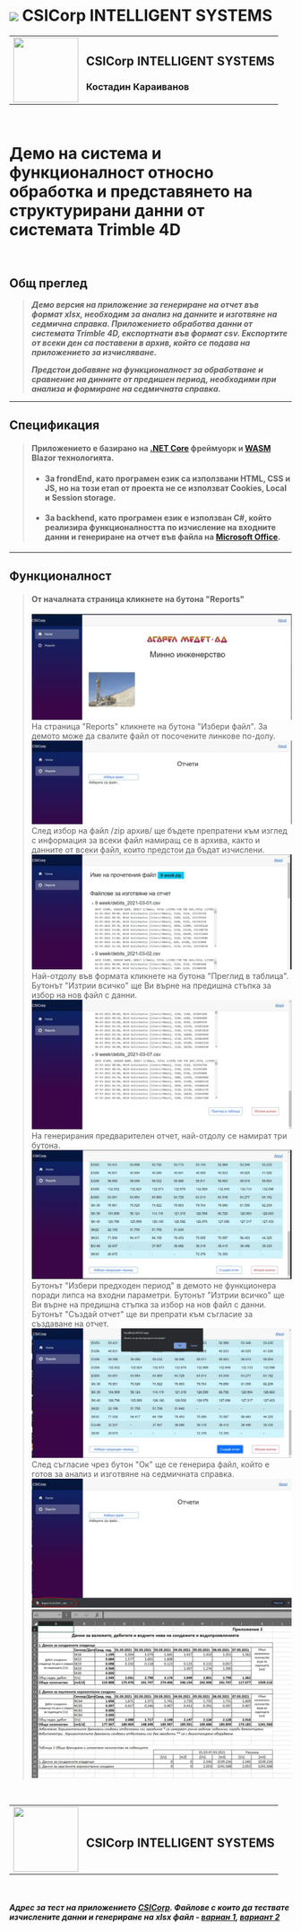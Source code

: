 # <img src="https://img.shields.io/badge/c%23%20-%23239120.svg?&style=for-the-badge&logo=c-sharp&logoColor=white"/> **CSICorp INTELLIGENT SYSTEMS**

<table  border = '0' style="width: 100%;">
  <tr>
    <td>
        <img align="left" width="116" height="116" src="./favicon.ico" >
    </td>
    <td> 

## CSICorp INTELLIGENT SYSTEMS
### Костадин Караиванов

</tr>
</table>
</br>

# Демо на система и функционалност относно обработка и представянето на структурирани данни  от системата Trimble 4D
</br>

## **Общ преглед**

> ***Демо версия на приложение за генериране на отчет във формат xlsx, необходим за анализ на данните и изготвяне на седмична справка. Приложението обработва данни от системата Trimble 4D, експортнати във формат csv. Експортите от всеки ден са поставени в архив, който се подава на приложението за изчисляване.***
> </br>
> 
> ***Предстои добавяне на функционалност за обработване и сравнение на динните от предишен период, необходими при анализа и формиране на седмичната справка.***
---

## **Спецификация**

> #### Приложението е базирано на [.NET Core](https://en.wikipedia.org/wiki/.NET_Core) фреймуорк и [WASM](https://en.wikipedia.org/wiki/WebAssembly) Blazor технологията. <br/> 
> * #### За frondEnd, като програмен език са използвани HTML, CSS и JS, но на този етап от проекта не се използват Cookies, Local и Session storage.
> * #### За backhend, като програмен език е използван C#, който реализира функционалността по изчисление на входните данни и генериране на отчет във файла на [Microsoft Office](https://www.microsoft.com).
---

## **Функционалност**

> #### От началната страница кликнете на бутона "Reports"
> <img src="./images/firstPage.JPG">
> </br>
> На страница "Reports" кликнете на бутона "Избери файл". За демото може да свалите файл от посочените линкове по-долу.
> <img src="./images/seccondPage.JPG">
> </br>
> След избор на файл /zip архив/ ще бъдете препратени към изглед с информация за всеки файл намиращ се в архива, както и данните от всеки файл, които предстои да бъдат изчислени.
> <img src="./images/seccondPage1.JPG">
> </br>
> Най-отдолу във формата кликнете на бутона "Преглид в таблица". Бутонът "Изтрии всичко" ще Ви върне на предишна стъпка за избор на нов файл с данни.
> <img src="./images/seccondPage2.JPG">
> </br>
> На генерирания предварителен отчет, най-отдолу се намират три бутона.
> <img src="./images/seccondPage3.JPG">
> </br>
>  Бутонът "Избери предходен период" в демото не функционера поради липса на входни параметри. Бутонът "Изтрии всичко" ще Ви върне на предишна стъпка за избор на нов файл с данни. Бутонът "Създай отчет" ще ви препрати към съгласие за създаване на отчет.
> <img src="./images/seccondPage4.JPG">
> </br>
> След съгласие чрез бутон "Ок" ще се генерира файл, който е готов за анализ и изготвяне на седмичната справка.
> <img src="./images/seccondPage5.JPG">
> </br>
> <img src="./images/seccondPage6.JPG">
> </br>
> 
</br>

<table  border = '0' style="width: 100%;">
  <tr>
    <td>
        <img align="left" width="116" height="116" src="./favicon.ico" >
    </td>
    <td> 

## CSICorp INTELLIGENT SYSTEMS

</tr>
</table>
</br>

#### ***Адрес за тест на приложението ***[CSICorp](http://asarel.csicorp.eu)***. Файлове с които да тествате изчислените данни и генериране на xlsx файл - [вариан 1](./DataForTest/9%20week.zip), [вариант 2](./DataForTest/8%20week.zip)***